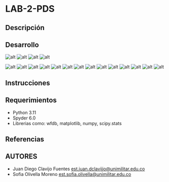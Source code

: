 # LAB-2-PDS

## Descripción

## Desarrollo


![alt](tablaY1.jpg)
![alt](TablaY2.jpg)
![alt](ManoY1.jpg)
![alt](ManoY2.jpg)

![alt](h1.png)
![alt](x1.png)
![alt](y1.png)
![alt](y1Python.png)
![alt](h2.png)
![alt](x2.png)
![alt](y2Python.png)
![alt](correlacion.png)
![alt](EEG.png)
![alt](HistogramaSeñalT.png)
![alt](EspectroNormalizado.png)
![alt](DensidadEspectral1.png)
![alt](HistogramaEnFrecuencia.png)
![alt](transformadas.png)

## Instrucciones

## Requerimientos

- Python 3.11
- Spyder 6.0
- Librerias como: wfdb, matplotlib, numpy, scipy.stats

## Referencias

## AUTORES
- Juan Diego Clavijo Fuentes
  est.juan.dclavijjo@unimilitar.edu.co
- Sofia Olivella Moreno
  est.sofia.olivella@unimilitar.edu.co



